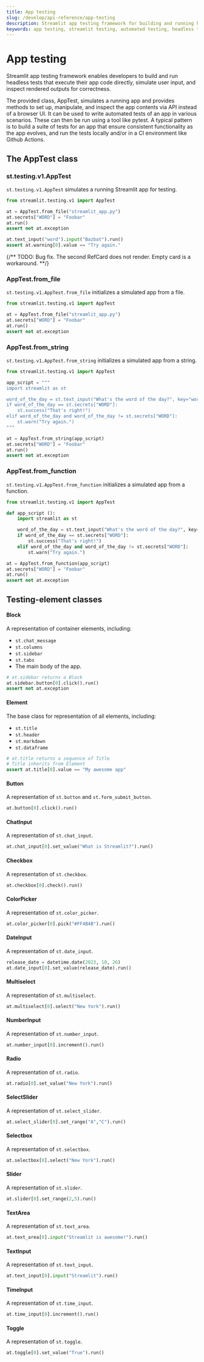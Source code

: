 ```yaml
---
title: App testing
slug: /develop/api-reference/app-testing
description: Streamlit app testing framework for building and running headless tests that execute app code directly, simulate user input, and inspect rendered outputs.
keywords: app testing, streamlit testing, automated testing, headless testing, unit testing, AppTest, test framework, pytest, CI testing, test automation
---
```


# App testing

Streamlit app testing framework enables developers to build and run headless tests that execute their app code directly, simulate user input, and inspect rendered outputs for correctness.

The provided class, AppTest, simulates a running app and provides methods to set up, manipulate, and inspect the app contents via API instead of a browser UI. It can be used to write automated tests of an app in various scenarios. These can then be run using a tool like pytest. A typical pattern is to build a suite of tests for an app that ensure consistent functionality as the app evolves, and run the tests locally and/or in a CI environment like Github Actions.

## The AppTest class

<TileContainer>

<RefCard href="/develop/api-reference/app-testing/st.testing.v1.apptest" size="full">

<h3>st.testing.v1.AppTest</h3>

`st.testing.v1.AppTest` simulates a running Streamlit app for testing.

```python
from streamlit.testing.v1 import AppTest

at = AppTest.from_file("streamlit_app.py")
at.secrets["WORD"] = "Foobar"
at.run()
assert not at.exception

at.text_input("word").input("Bazbat").run()
assert at.warning[0].value == "Try again."
```

</RefCard>

<RefCard href="">

{/** TODO: Bug fix. The second RefCard does not render. Empty card is a workaround. **/}

</RefCard>

<RefCard href="/develop/api-reference/app-testing/st.testing.v1.apptest#apptestfrom_file" size="full">

<h3>AppTest.from_file</h3>

`st.testing.v1.AppTest.from_file` initializes a simulated app from a file.

```python
from streamlit.testing.v1 import AppTest

at = AppTest.from_file("streamlit_app.py")
at.secrets["WORD"] = "Foobar"
at.run()
assert not at.exception
```

</RefCard>

<RefCard href="/develop/api-reference/app-testing/st.testing.v1.apptest#apptestfrom_string" size="full">

<h3>AppTest.from_string</h3>

`st.testing.v1.AppTest.from_string` initializes a simulated app from a string.

```python
from streamlit.testing.v1 import AppTest

app_script = """
import streamlit as st

word_of_the_day = st.text_input("What's the word of the day?", key="word")
if word_of_the_day == st.secrets["WORD"]:
    st.success("That's right!")
elif word_of_the_day and word_of_the_day != st.secrets["WORD"]:
    st.warn("Try again.")
"""

at = AppTest.from_string(app_script)
at.secrets["WORD"] = "Foobar"
at.run()
assert not at.exception
```

</RefCard>

<RefCard href="/develop/api-reference/app-testing/st.testing.v1.apptest#apptestfrom_function" size="full">

<h3>AppTest.from_function</h3>

`st.testing.v1.AppTest.from_function` initializes a simulated app from a function.

```python
from streamlit.testing.v1 import AppTest

def app_script ():
    import streamlit as st

    word_of_the_day = st.text_input("What's the word of the day?", key="word")
    if word_of_the_day == st.secrets["WORD"]:
        st.success("That's right!")
    elif word_of_the_day and word_of_the_day != st.secrets["WORD"]:
        st.warn("Try again.")

at = AppTest.from_function(app_script)
at.secrets["WORD"] = "Foobar"
at.run()
assert not at.exception
```

</RefCard>

</TileContainer>

## Testing-element classes

<TileContainer>

<RefCard href="/develop/api-reference/app-testing/testing-element-classes#sttestingv1element_treeblock" size="half">

<h4>Block</h4>

A representation of container elements, including:

- `st.chat_message`
- `st.columns`
- `st.sidebar`
- `st.tabs`
- The main body of the app.

```python
# at.sidebar returns a Block
at.sidebar.button[0].click().run()
assert not at.exception
```

</RefCard>

<RefCard href="/develop/api-reference/app-testing/testing-element-classes#sttestingv1element_treeelement" size="half">

<h4>Element</h4>

The base class for representation of all elements, including:

- `st.title`
- `st.header`
- `st.markdown`
- `st.dataframe`

```python
# at.title returns a sequence of Title
# Title inherits from Element
assert at.title[0].value == "My awesome app"
```

</RefCard>

<RefCard href="/develop/api-reference/app-testing/testing-element-classes#sttestingv1element_treebutton" size="third">

<h4>Button</h4>

A representation of `st.button` and `st.form_submit_button`.

```python
at.button[0].click().run()
```

</RefCard>

<RefCard href="/develop/api-reference/app-testing/testing-element-classes#sttestingv1element_treechatinput" size="third">

<h4>ChatInput</h4>

A representation of `st.chat_input`.

```python
at.chat_input[0].set_value("What is Streamlit?").run()
```

</RefCard>

<RefCard href="/develop/api-reference/app-testing/testing-element-classes#sttestingv1element_treecheckbox" size="third">

<h4>Checkbox</h4>

A representation of `st.checkbox`.

```python
at.checkbox[0].check().run()
```

</RefCard>

<RefCard href="/develop/api-reference/app-testing/testing-element-classes#sttestingv1element_treecolorpicker" size="third">

<h4>ColorPicker</h4>

A representation of `st.color_picker`.

```python
at.color_picker[0].pick("#FF4B4B").run()
```

</RefCard>

<RefCard href="/develop/api-reference/app-testing/testing-element-classes#sttestingv1element_treedateinput" size="third">

<h4>DateInput</h4>

A representation of `st.date_input`.

```python
release_date = datetime.date(2023, 10, 26)
at.date_input[0].set_value(release_date).run()
```

</RefCard>

<RefCard href="/develop/api-reference/app-testing/testing-element-classes#sttestingv1element_treemultiselect" size="third">

<h4>Multiselect</h4>

A representation of `st.multiselect`.

```python
at.multiselect[0].select("New York").run()
```

</RefCard>

<RefCard href="/develop/api-reference/app-testing/testing-element-classes#sttestingv1element_treenumberinput" size="third">

<h4>NumberInput</h4>

A representation of `st.number_input`.

```python
at.number_input[0].increment().run()
```

</RefCard>

<RefCard href="/develop/api-reference/app-testing/testing-element-classes#sttestingv1element_treeradio" size="third">

<h4>Radio</h4>

A representation of `st.radio`.

```python
at.radio[0].set_value("New York").run()
```

</RefCard>

<RefCard href="/develop/api-reference/app-testing/testing-element-classes#sttestingv1element_treeselectslider" size="third">

<h4>SelectSlider</h4>

A representation of `st.select_slider`.

```python
at.select_slider[0].set_range("A","C").run()
```

</RefCard>

<RefCard href="/develop/api-reference/app-testing/testing-element-classes#sttestingv1element_treeselectbox" size="third">

<h4>Selectbox</h4>

A representation of `st.selectbox`.

```python
at.selectbox[0].select("New York").run()
```

</RefCard>

<RefCard href="/develop/api-reference/app-testing/testing-element-classes#sttestingv1element_treeslider" size="third">

<h4>Slider</h4>

A representation of `st.slider`.

```python
at.slider[0].set_range(2,5).run()
```

</RefCard>

<RefCard href="/develop/api-reference/app-testing/testing-element-classes#sttestingv1element_treetextarea" size="third">

<h4>TextArea</h4>

A representation of `st.text_area`.

```python
at.text_area[0].input("Streamlit is awesome!").run()
```

</RefCard>

<RefCard href="/develop/api-reference/app-testing/testing-element-classes#sttestingv1element_treetextinput" size="third">

<h4>TextInput</h4>

A representation of `st.text_input`.

```python
at.text_input[0].input("Streamlit").run()
```

</RefCard>

<RefCard href="/develop/api-reference/app-testing/testing-element-classes#sttestingv1element_treetimeinput" size="third">

<h4>TimeInput</h4>

A representation of `st.time_input`.

```python
at.time_input[0].increment().run()
```

</RefCard>

<RefCard href="/develop/api-reference/app-testing/testing-element-classes#sttestingv1element_treetoggle" size="third">

<h4>Toggle</h4>

A representation of `st.toggle`.

```python
at.toggle[0].set_value("True").run()
```

</RefCard>

</TileContainer>
